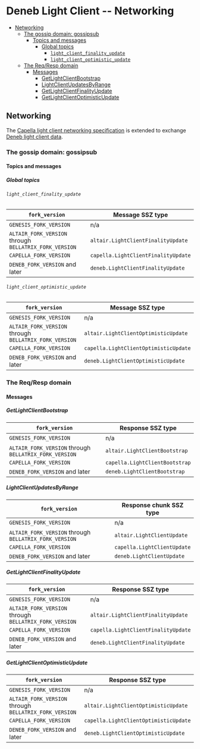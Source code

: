 # Deneb Light Client -- Networking

<!-- mdformat-toc start --slug=github --no-anchors --maxlevel=6 --minlevel=2 -->

- [Networking](#networking)
  - [The gossip domain: gossipsub](#the-gossip-domain-gossipsub)
    - [Topics and messages](#topics-and-messages)
      - [Global topics](#global-topics)
        - [`light_client_finality_update`](#light_client_finality_update)
        - [`light_client_optimistic_update`](#light_client_optimistic_update)
  - [The Req/Resp domain](#the-reqresp-domain)
    - [Messages](#messages)
      - [GetLightClientBootstrap](#getlightclientbootstrap)
      - [LightClientUpdatesByRange](#lightclientupdatesbyrange)
      - [GetLightClientFinalityUpdate](#getlightclientfinalityupdate)
      - [GetLightClientOptimisticUpdate](#getlightclientoptimisticupdate)

<!-- mdformat-toc end -->

## Networking

The
[Capella light client networking specification](../../capella/light-client/p2p-interface.md)
is extended to exchange [Deneb light client data](./sync-protocol.md).

### The gossip domain: gossipsub

#### Topics and messages

##### Global topics

###### `light_client_finality_update`

<!-- eth2spec: skip -->

| `fork_version`                                         | Message SSZ type                    |
| ------------------------------------------------------ | ----------------------------------- |
| `GENESIS_FORK_VERSION`                                 | n/a                                 |
| `ALTAIR_FORK_VERSION` through `BELLATRIX_FORK_VERSION` | `altair.LightClientFinalityUpdate`  |
| `CAPELLA_FORK_VERSION`                                 | `capella.LightClientFinalityUpdate` |
| `DENEB_FORK_VERSION` and later                         | `deneb.LightClientFinalityUpdate`   |

###### `light_client_optimistic_update`

<!-- eth2spec: skip -->

| `fork_version`                                         | Message SSZ type                      |
| ------------------------------------------------------ | ------------------------------------- |
| `GENESIS_FORK_VERSION`                                 | n/a                                   |
| `ALTAIR_FORK_VERSION` through `BELLATRIX_FORK_VERSION` | `altair.LightClientOptimisticUpdate`  |
| `CAPELLA_FORK_VERSION`                                 | `capella.LightClientOptimisticUpdate` |
| `DENEB_FORK_VERSION` and later                         | `deneb.LightClientOptimisticUpdate`   |

### The Req/Resp domain

#### Messages

##### GetLightClientBootstrap

<!-- eth2spec: skip -->

| `fork_version`                                         | Response SSZ type              |
| ------------------------------------------------------ | ------------------------------ |
| `GENESIS_FORK_VERSION`                                 | n/a                            |
| `ALTAIR_FORK_VERSION` through `BELLATRIX_FORK_VERSION` | `altair.LightClientBootstrap`  |
| `CAPELLA_FORK_VERSION`                                 | `capella.LightClientBootstrap` |
| `DENEB_FORK_VERSION` and later                         | `deneb.LightClientBootstrap`   |

##### LightClientUpdatesByRange

<!-- eth2spec: skip -->

| `fork_version`                                         | Response chunk SSZ type     |
| ------------------------------------------------------ | --------------------------- |
| `GENESIS_FORK_VERSION`                                 | n/a                         |
| `ALTAIR_FORK_VERSION` through `BELLATRIX_FORK_VERSION` | `altair.LightClientUpdate`  |
| `CAPELLA_FORK_VERSION`                                 | `capella.LightClientUpdate` |
| `DENEB_FORK_VERSION` and later                         | `deneb.LightClientUpdate`   |

##### GetLightClientFinalityUpdate

<!-- eth2spec: skip -->

| `fork_version`                                         | Response SSZ type                   |
| ------------------------------------------------------ | ----------------------------------- |
| `GENESIS_FORK_VERSION`                                 | n/a                                 |
| `ALTAIR_FORK_VERSION` through `BELLATRIX_FORK_VERSION` | `altair.LightClientFinalityUpdate`  |
| `CAPELLA_FORK_VERSION`                                 | `capella.LightClientFinalityUpdate` |
| `DENEB_FORK_VERSION` and later                         | `deneb.LightClientFinalityUpdate`   |

##### GetLightClientOptimisticUpdate

<!-- eth2spec: skip -->

| `fork_version`                                         | Response SSZ type                     |
| ------------------------------------------------------ | ------------------------------------- |
| `GENESIS_FORK_VERSION`                                 | n/a                                   |
| `ALTAIR_FORK_VERSION` through `BELLATRIX_FORK_VERSION` | `altair.LightClientOptimisticUpdate`  |
| `CAPELLA_FORK_VERSION`                                 | `capella.LightClientOptimisticUpdate` |
| `DENEB_FORK_VERSION` and later                         | `deneb.LightClientOptimisticUpdate`   |
